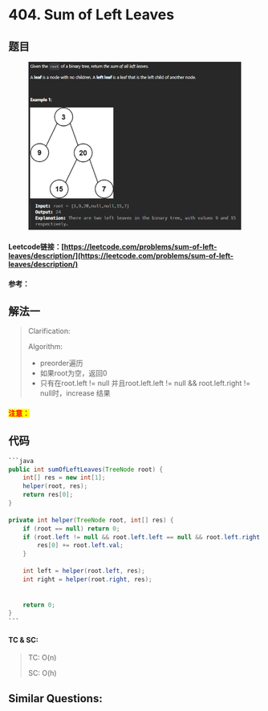 # 404. Sum of Left Leaves

## 题目

<figure><img src="../../.gitbook/assets/image (4) (1) (1) (1) (1).png" alt=""><figcaption></figcaption></figure>

#### Leetcode链接：[https://leetcode.com/problems/sum-of-left-leaves/description/](https://leetcode.com/problems/sum-of-left-leaves/description/)

#### 参考：

## 解法一

> Clarification:&#x20;
>
> Algorithm:&#x20;
>
> * preorder遍历
> * 如果root为空，返回0
> * 只有在root.left != null 并且root.left.left != null && root.left.right != null时，increase 结果

#### <mark style="color:red;">注意：</mark>

## 代码

````java
```java
public int sumOfLeftLeaves(TreeNode root) {
    int[] res = new int[1];
    helper(root, res);
    return res[0];
}

private int helper(TreeNode root, int[] res) {
    if (root == null) return 0;
    if (root.left != null && root.left.left == null && root.left.right == null) {
        res[0] += root.left.val;
    }

    int left = helper(root.left, res);
    int right = helper(root.right, res);
    

    return 0;
}
```
````

#### TC & SC:&#x20;

> TC: O(n)
>
> SC: O(h)

## **Similar Questions:**&#x20;
